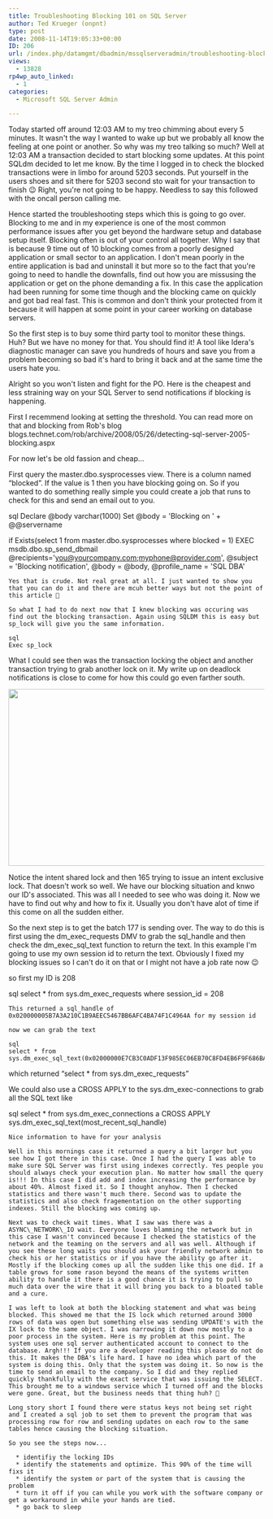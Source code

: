 ```yaml
---
title: Troubleshooting Blocking 101 on SQL Server
author: Ted Krueger (onpnt)
type: post
date: 2008-11-14T19:05:33+00:00
ID: 206
url: /index.php/datamgmt/dbadmin/mssqlserveradmin/troubleshooting-blocking-101-on-sql-serv/
views:
  - 13828
rp4wp_auto_linked:
  - 1
categories:
  - Microsoft SQL Server Admin

---
```

Today started off around 12:03 AM to my treo chimming about every 5 minutes. It wasn't the way I wanted to wake up but we probably all know the feeling at one point or another. So why was my treo talking so much? Well at 12:03 AM a transaction decided to start blocking some updates. At this point SQLdm decided to let me know. By the time I logged in to check the blocked transactions were in limbo for around 5203 seconds. Put yourself in the users shoes and sit there for 5203 second sto wait for your transaction to finish 😉 Right, you're not going to be happy. Needless to say this followed with the oncall person calling me. 

Hence started the troubleshooting steps which this is going to go over. Blocking to me and in my experience is one of the most common performance issues after you get beyond the hardware setup and database setup itself. Blocking often is out of your control all together. Why I say that is because 9 time out of 10 blocking comes from a poorly designed application or small sector to an application. I don't mean poorly in the entire application is bad and uninstall it but more so to the fact that you're going to need to handle the downfalls, find out how you are missusing the application or get on the phone demanding a fix. In this case the application had been running for some time though and the blocking came on quickly and got bad real fast. This is common and don't think your protected from it because it will happen at some point in your career working on database servers.

So the first step is to buy some third party tool to monitor these things. Huh? But we have no money for that. You should find it! A tool like Idera's diagnostic manager can save you hundreds of hours and save you from a problem becoming so bad it's hard to bring it back and at the same time the users hate you. 

Alright so you won't listen and fight for the PO. Here is the cheapest and less straining way on your SQL Server to send notifications if blocking is happening.

First I recemmend looking at setting the threshold. You can read more on that and blocking from Rob's blog blogs.technet.com/rob/archive/2008/05/26/detecting-sql-server-2005-blocking.aspx

For now let's be old fassion and cheap...

First query the master.dbo.sysprocesses view. There is a column named “blocked”. If the value is 1 then you have blocking going on. So if you wanted to do something really simple you could create a job that runs to check for this and send an email out to you.

sql
Declare @body varchar(1000)
Set @body = 'Blocking on ' + @@servername 

if Exists(select 1 from master.dbo.sysprocesses where blocked = 1)
 EXEC msdb.dbo.sp_send_dbmail @recipients='you@yourcompany.com;myphone@provider.com',
  @subject = 'Blocking notification',
  @body = @body,
  @profile_name = 'SQL DBA'
```
Yes that is crude. Not real great at all. I just wanted to show you that you can do it and there are mcuh better ways but not the point of this article 🙂

So what I had to do next now that I knew blocking was occuring was find out the blocking transaction. Again using SQLDM this is easy but sp_lock will give you the same information.

sql
Exec sp_lock
```
What I could see then was the transaction locking the object and another transaction trying to grab another lock on it. My write up on deadlock notifications is close to come for how this could go even farther south.

<div class="image_block">
  <img src="/wp-content/uploads/blogs/DataMgmt//lock_results.gif" alt="" title="" width="628" height="348" />
</div>

Notice the intent shared lock and then 165 trying to issue an intent exclusive lock. That doesn't work so well. We have our blocking situation and knwo our ID's associated. This was all I needed to see who was doing it. Now we have to find out why and how to fix it. Usually you don't have alot of time if this come on all the sudden either.

So the next step is to get the batch 177 is sending over. The way to do this is first using the dm\_exec\_requests DMV to grab the sql\_handle and then check the dm\_exec\_sql\_text function to return the text. In this example I'm going to use my own session id to return the text. Obviously I fixed my blocking issues so I can't do it on that or I might not have a job rate now 😉

so first my ID is 208

sql
select * from sys.dm_exec_requests where session_id = 208
```
This returned a sql_handle of 0x020000005B7A3A210C1B9AEEC5467BB6AFC4BA74F1C4964A for my session id

now we can grab the text

sql
select * from  sys.dm_exec_sql_text(0x02000000E7CB3C0ADF13F985EC06EB70C8FD4EB6F9F686BA) 
```
which returned “select * from sys.dm\_exec\_requests”

We could also use a CROSS APPLY to the sys.dm_exec-connections to grab all the SQL text like

sql
select 
 *
from 
sys.dm_exec_connections a
CROSS APPLY sys.dm_exec_sql_text(most_recent_sql_handle) 
```
Nice information to have for your analysis

Well in this mornings case it returned a query a bit larger but you see how I got there in this case. Once I had the query I was able to make sure SQL Server was first using indexes correctly. Yes people you should always check your execution plan. No matter how small the query is!!! In this case I did add and index increasing the performance by about 40%. Almost fixed it. So I thought anyhow. Then I checked statistics and there wasn't much there. Second was to update the statistics and also check fragementation on the other supporting indexes. Still the blocking was coming up. 

Next was to check wait times. What I saw was there was a ASYNC\_NETWORK\_IO wait. Everyone loves blamming the network but in this case I wasn't convinced because I checked the statistics of the network and the teaming on the servers and all was well. Although if you see these long waits you should ask your friendly network admin to check his or her statistics or if you have the ability go after it. Mostly if the blocking comes up all the sudden like this one did. If a table grows for some rason beyond the means of the systems written ability to handle it there is a good chance it is trying to pull so much data over the wire that it will bring you back to a bloated table and a cure.

I was left to look at both the blocking statement and what was being blocked. This showed me that the IS lock which returned around 3000 rows of data was open but something else was sending UPDATE's with the IX lock to the same object. I was narrowing it down now mostly to a poor process in the system. Here is my problem at this point. The system uses one sql server authenticated account to connect to the database. Argh!!! If you are a developer reading this please do not do this. It makes the DBA's life hard. I have no idea which part of the system is doing this. Only that the system was doing it. So now is the time to send an email to the company. So I did and they replied quickly thankfully with the exact service that was issuing the SELECT. This brought me to a windows service which I turned off and the blocks were gone. Great, but the business needs that thing huh? 🙁

Long story short I found there were status keys not being set right and I created a sql job to set them to prevent the program that was processing row for row and sending updates on each row to the same tables hence causing the blocking situation.

So you see the steps now...

  * identifiy the locking IDs
  * identify the statements and optimize. This 90% of the time will fixs it
  * identify the system or part of the system that is causing the problem
  * turn it off if you can while you work with the software company or get a workaround in while your hands are tied.
  * go back to sleep